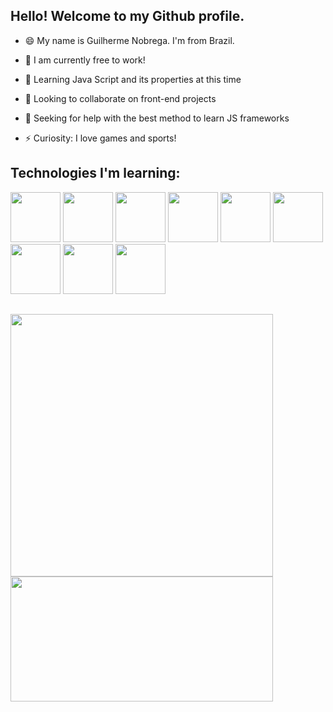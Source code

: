 ## Hello! Welcome to my Github profile. 

- 😄 My name is Guilherme Nobrega. I'm from Brazil.
  
- 🔭 I am currently free to work!
  
- 🌱 Learning Java Script and its properties at this time
  
- 👯 Looking to collaborate on front-end projects
  
- 🤔 Seeking for help with the best method to learn JS frameworks
  
- ⚡ Curiosity: I love games and sports!

## Technologies I'm learning:
<div>
<img src="https://cdn.jsdelivr.net/gh/devicons/devicon/icons/html5/html5-original-wordmark.svg" height="80" width="80" />
<img src="https://cdn.jsdelivr.net/gh/devicons/devicon/icons/css3/css3-original-wordmark.svg" height="80" width="80" />
<img src="https://cdn.jsdelivr.net/gh/devicons/devicon/icons/bootstrap/bootstrap-original-wordmark.svg" height="80" width="80" />
<img src="https://cdn.jsdelivr.net/gh/devicons/devicon/icons/javascript/javascript-original.svg" height="80" width="80" />
<img src="https://cdn.jsdelivr.net/gh/devicons/devicon/icons/git/git-original.svg" height="80" width="80" />
<img src="https://cdn.jsdelivr.net/gh/devicons/devicon/icons/github/github-original-wordmark.svg" height="80" width="80" />
<img src="https://cdn.jsdelivr.net/gh/devicons/devicon/icons/react/react-original-wordmark.svg" height="80" width="80" />
<img src="https://cdn.jsdelivr.net/gh/devicons/devicon/icons/nodejs/nodejs-original-wordmark.svg" height="80" width="80" />
<img src="https://cdn.jsdelivr.net/gh/devicons/devicon/icons/typescript/typescript-original.svg" height="80" width="80" />       
</div>

##

<div>
<img loading="lazy" width="420px" src="https://github-readme-stats.vercel.app/api/top-langs/?username=guinob17&layout=pie"/>
</div>
<div>
<img loading="lazy" width="420px" height="200em" src="https://github-readme-stats.vercel.app/api?username=guinob17&show_icons=true&theme=radical"/>
</div>
